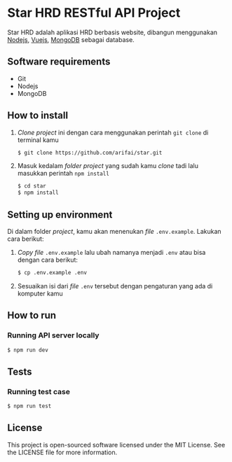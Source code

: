 
# Star HRD RESTful API Project

Star HRD adalah aplikasi HRD berbasis website, dibangun menggunakan [Nodejs](https://nodejs.org/en/ "Go to Nodejs"), [Vuejs](https://vuejs.org/ "Go to Vuejs"), [MongoDB](https://www.mongodb.com/, "Go to MongoDB") sebagai database.

## Software requirements

* Git
* Nodejs
* MongoDB

## How to install

1. *Clone project* ini dengan cara menggunakan perintah `git clone` di terminal kamu

	```sh
	$ git clone https://github.com/arifai/star.git
	```

2. Masuk kedalam *folder project* yang sudah kamu *clone* tadi lalu masukkan perintah `npm install`

    ```sh
    $ cd star
    $ npm install
    ```

## Setting up environment

Di dalam folder *project*, kamu akan menenukan *file* `.env.example`. Lakukan cara berikut:

1. *Copy file* `.env.example` lalu ubah namanya menjadi `.env` atau bisa dengan cara berikut:
    ```sh
    $ cp .env.example .env
    ```

2. Sesuaikan isi dari *file* `.env` tersebut dengan pengaturan yang ada di komputer kamu

## How to run

### Running API server locally

```sh
$ npm run dev
```

## Tests

### Running test case

```sh
$ npm run test
```

## License

This project is open-sourced software licensed under the MIT License. See the LICENSE file for more information.